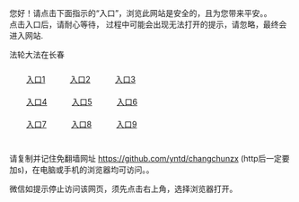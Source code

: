 您好！请点击下面指示的“入口”，浏览此网站是安全的，且为您带来平安。。 <br/>
点击入口后，请耐心等待， 过程中可能会出现无法打开的提示，请忽略，最终会进入网站. </br>

法轮大法在长春<br/>
<div style="padding:10px"><a style="margin:20px" target="_blank" href="https://dh5a9ghmwrb7o.cloudfront.net/2Qpsp?cqwksfi" id="ccLink1" rel="nofollow">入口1</a> <a target="_blank" style="margin:20px" href="https://d2xm9mh6zaclsv.cloudfront.net/2Qpsp?qcmdg" id="ccLink2" rel="nofollow">入口2</a> <a style="margin:20px" target="_blank" href="https://dd0ehjist68hh.cloudfront.net/2Qpsp?jtiwjyd" id="ccLink3" rel="nofollow">入口3</a></div>

<div style="padding:10px" ><a style="margin:20px" target="_blank" href="https://dh5a9ghmwrb7o.cloudfront.net/2Qpsp?cqwksfi" id="ccLink4" rel="nofollow">入口4</a> <a style="margin:20px" href="https://d2xm9mh6zaclsv.cloudfront.net/2Qpsp?qcmdg" target="_blank" id="ccLink5" rel="nofollow">入口5</a> <a style="margin:20px" href="https://dd0ehjist68hh.cloudfront.net/2Qpsp?jtiwjyd" target="_blank" id="ccLink6" rel="nofollow">入口6</a></div>

<div style="padding:10px"><a style="margin:20px" target="_blank" href="https://dh5a9ghmwrb7o.cloudfront.net/2Qpsp?cqwksfi" id="ccLink7" rel="nofollow">入口7</a> <a style="margin:20px" href="https://d2xm9mh6zaclsv.cloudfront.net/2Qpsp?qcmdg" target="_blank" id="ccLink8" rel="nofollow">入口8</a> <a style="margin:20px" target="_blank" href="https://dd0ehjist68hh.cloudfront.net/2Qpsp?jtiwjyd" id="ccLink9" rel="nofollow">入口9</a></div>

<br/>



请复制并记住免翻墙网址 https://github.com/yntd/changchunzx (http后一定要加s)，在电脑或手机的浏览器均可访问。。<br/>

微信如提示停止访问该网页，须先点击右上角，选择浏览器打开。
